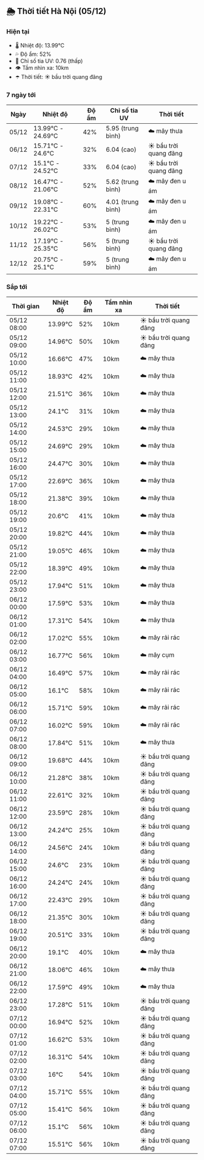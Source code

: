 ## 🌦️ Thời tiết Hà Nội (05/12)

### Hiện tại

- 🌡️ Nhiệt độ: 13.99℃
- 💦 Độ ẩm: 52%
- 🌟 Chỉ số tia UV: 0.76 (thấp)
- 👁️ Tầm nhìn xa: 10km
- ☂️ Thời tiết: ☀️ bầu trời quang đãng

### 7 ngày tới

| Ngày | Nhiệt độ | Độ ẩm | Chỉ số tia UV | Thời tiết |
| --- | --- | --- | --- | --- |
| 05/12 | 13.99℃ - 24.69℃ | 42% | 5.95 (trung bình) | ☁️ mây thưa |
| 06/12 | 15.71℃ - 24.6℃ | 32% | 6.04 (cao) | ☀️ bầu trời quang đãng |
| 07/12 | 15.1℃ - 24.52℃ | 33% | 6.04 (cao) | ☀️ bầu trời quang đãng |
| 08/12 | 16.47℃ - 21.06℃ | 52% | 5.62 (trung bình) | ☁️ mây đen u ám |
| 09/12 | 19.08℃ - 22.31℃ | 60% | 4.01 (trung bình) | ☁️ mây đen u ám |
| 10/12 | 19.22℃ - 26.02℃ | 53% | 5 (trung bình) | ☁️ mây đen u ám |
| 11/12 | 17.19℃ - 25.35℃ | 56% | 5 (trung bình) | ☀️ bầu trời quang đãng |
| 12/12 | 20.75℃ - 25.1℃ | 59% | 5 (trung bình) | ☁️ mây đen u ám |

### Sắp tới

| Thời gian | Nhiệt độ | Độ ẩm | Tầm nhìn xa | Thời tiết |
| --- | --- | --- | --- | --- |
| 05/12 08:00 | 13.99℃ | 52% | 10km | ☀️ bầu trời quang đãng |
| 05/12 09:00 | 14.96℃ | 50% | 10km | ☀️ bầu trời quang đãng |
| 05/12 10:00 | 16.66℃ | 47% | 10km | ☁️ mây thưa |
| 05/12 11:00 | 18.93℃ | 42% | 10km | ☁️ mây thưa |
| 05/12 12:00 | 21.51℃ | 36% | 10km | ☁️ mây thưa |
| 05/12 13:00 | 24.1℃ | 31% | 10km | ☁️ mây thưa |
| 05/12 14:00 | 24.53℃ | 29% | 10km | ☁️ mây thưa |
| 05/12 15:00 | 24.69℃ | 29% | 10km | ☁️ mây thưa |
| 05/12 16:00 | 24.47℃ | 30% | 10km | ☁️ mây thưa |
| 05/12 17:00 | 22.69℃ | 36% | 10km | ☁️ mây thưa |
| 05/12 18:00 | 21.38℃ | 39% | 10km | ☁️ mây thưa |
| 05/12 19:00 | 20.6℃ | 41% | 10km | ☁️ mây thưa |
| 05/12 20:00 | 19.82℃ | 44% | 10km | ☁️ mây thưa |
| 05/12 21:00 | 19.05℃ | 46% | 10km | ☁️ mây thưa |
| 05/12 22:00 | 18.39℃ | 49% | 10km | ☁️ mây thưa |
| 05/12 23:00 | 17.94℃ | 51% | 10km | ☁️ mây thưa |
| 06/12 00:00 | 17.59℃ | 53% | 10km | ☁️ mây thưa |
| 06/12 01:00 | 17.31℃ | 54% | 10km | ☁️ mây thưa |
| 06/12 02:00 | 17.02℃ | 55% | 10km | ☁️ mây rải rác |
| 06/12 03:00 | 16.77℃ | 56% | 10km | ☁️ mây cụm |
| 06/12 04:00 | 16.49℃ | 57% | 10km | ☁️ mây rải rác |
| 06/12 05:00 | 16.1℃ | 58% | 10km | ☁️ mây rải rác |
| 06/12 06:00 | 15.71℃ | 59% | 10km | ☁️ mây rải rác |
| 06/12 07:00 | 16.02℃ | 59% | 10km | ☁️ mây rải rác |
| 06/12 08:00 | 17.84℃ | 51% | 10km | ☁️ mây thưa |
| 06/12 09:00 | 19.68℃ | 44% | 10km | ☀️ bầu trời quang đãng |
| 06/12 10:00 | 21.28℃ | 38% | 10km | ☀️ bầu trời quang đãng |
| 06/12 11:00 | 22.61℃ | 32% | 10km | ☀️ bầu trời quang đãng |
| 06/12 12:00 | 23.59℃ | 28% | 10km | ☀️ bầu trời quang đãng |
| 06/12 13:00 | 24.24℃ | 25% | 10km | ☀️ bầu trời quang đãng |
| 06/12 14:00 | 24.56℃ | 24% | 10km | ☀️ bầu trời quang đãng |
| 06/12 15:00 | 24.6℃ | 23% | 10km | ☀️ bầu trời quang đãng |
| 06/12 16:00 | 24.24℃ | 24% | 10km | ☀️ bầu trời quang đãng |
| 06/12 17:00 | 22.43℃ | 29% | 10km | ☀️ bầu trời quang đãng |
| 06/12 18:00 | 21.35℃ | 30% | 10km | ☀️ bầu trời quang đãng |
| 06/12 19:00 | 20.51℃ | 33% | 10km | ☀️ bầu trời quang đãng |
| 06/12 20:00 | 19.1℃ | 40% | 10km | ☁️ mây thưa |
| 06/12 21:00 | 18.06℃ | 46% | 10km | ☁️ mây thưa |
| 06/12 22:00 | 17.59℃ | 49% | 10km | ☁️ mây thưa |
| 06/12 23:00 | 17.28℃ | 51% | 10km | ☀️ bầu trời quang đãng |
| 07/12 00:00 | 16.94℃ | 52% | 10km | ☀️ bầu trời quang đãng |
| 07/12 01:00 | 16.62℃ | 53% | 10km | ☀️ bầu trời quang đãng |
| 07/12 02:00 | 16.31℃ | 54% | 10km | ☀️ bầu trời quang đãng |
| 07/12 03:00 | 16℃ | 54% | 10km | ☀️ bầu trời quang đãng |
| 07/12 04:00 | 15.71℃ | 55% | 10km | ☀️ bầu trời quang đãng |
| 07/12 05:00 | 15.41℃ | 56% | 10km | ☀️ bầu trời quang đãng |
| 07/12 06:00 | 15.1℃ | 56% | 10km | ☀️ bầu trời quang đãng |
| 07/12 07:00 | 15.51℃ | 56% | 10km | ☀️ bầu trời quang đãng |
